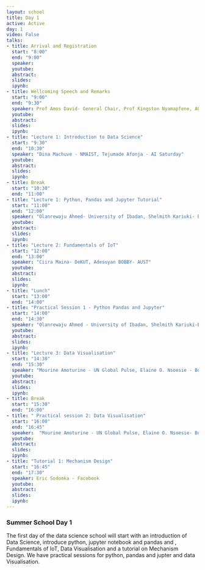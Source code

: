```yaml
---
layout: school
title: Day 1
active: Active
day: 1
video: False
talks:
- title: Arrival and Registration
  start: "8:00"
  end: "9:00"
  speaker: 
  youtube:
  abstract:
  slides:
  ipynb:
- title: Wellcoming Speech and Remarks
  start: "9:00"
  end: "9:30"
  speaker: Prof Amos David- General Chair, Prof Kingston Nyamapfene, AUST President
  youtube:
  abstract:
  slides:
  ipynb:
- title: "Lecture 1: Introduction to Data Science"
  start: "9:30"
  end: "10:30"
  speaker: "Dina Machuve - NMAIST, Tejumade Afonja - AI Saturday"
  youtube:
  abstract:
  slides:
  ipynb:
- title: Break
  start: "10:30"
  end: "11:00"
- title: "Lecture 1: Python, Pandas and Jupyter Tutorial"
  start: "11:00"
  end: "12:00"
  speaker: "Olanrewaju Ahmed- University of Ibadan, Shelmith Kariuki- Busara Center"
  youtube:
  abstract:
  slides:
  ipynb:
- title: "Lecture 2: Fundamentals of IoT"
  start: "12:00"
  end: "13:00"
  speaker: "Ciira Maina- DeKUT, Adesuyan BOBBY- AUST"
  youtube:
  abstract:
  slides:
  ipynb:
- title: "Lunch"
  start: "13:00"
  end: "14:00"
- title: "Practical Session 1 - Python Pandas and Jupyter"
  start: "14:00"
  end: "14:30"
  speaker: "Olanrewaju Ahmed - University of Ibadan, Shelmith Kariuki-Busara Center"
  youtube:
  abstract:
  slides:
  ipynb:
- title: "Lecture 3: Data Visualisation"
  start: "14:30"
  end: "15:30"
  speaker: "Mourine Amoturine - UN Global Pulse, Elaine O. Nsoesie - Boston University,  Lehel Csató -Universitatea BABES-BOLYAI"
  youtube:
  abstract:
  slides:
  ipynb:
- title: Break
  start: "15:30"
  end: "16:00"
- title: " Practical session 2: Data Visualisation"
  start: "16:00"
  end: "16:45"
  speaker:  "Mourine Amoturine - UN Global Pulse, Elaine O. Nsoesie- Boston University,  Lehel Csató - Universitatea BABES-BOLYAI "
  youtube:
  abstract:
  slides:
  ipynb:
- title: "Tutorial 1: Mechanism Design"
  start: "16:45"
  end: "17:30"
  speaker: Eric Sodomka - Facebook
  youtube:
  abstract:
  slides:
  ipynb:
---
```


<h3> Summer School Day 1 </h3>

<p>The first day of the data science school will start with an introduction of Data Science, introduce python, jupyter notebook and pandas and , Fundamentals of IoT, Data Visualisation and a tutorial on Mechanism Design. We have practical sessions for python, pandas and jupter and data Visualisation.</p>
